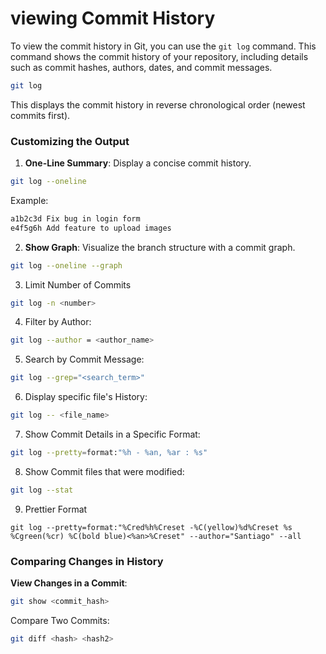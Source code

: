 # viewing Commit History
To view the commit history in Git, you can use the `git log` command. This command shows the commit history of your repository, including details such as commit hashes, authors, dates, and commit messages.
```bash
git log
```
This displays the commit history in reverse chronological order (newest commits first).

### Customizing the Output

1. **One-Line Summary**: Display a concise commit history.
```bash
git log --oneline
```
Example:
```bash
a1b2c3d Fix bug in login form
e4f5g6h Add feature to upload images

```

2. **Show Graph**: Visualize the branch structure with a commit graph.
```bash
git log --oneline --graph
```
3. Limit Number of Commits
```bash
git log -n <number>
```
4. Filter by Author:
```bash
git log --author = <author_name>
```
5. Search by Commit Message:
```bash
git log --grep="<search_term>"
```
6. Display specific file's History:
```bash
git log -- <file_name>
```
7. Show Commit Details in a Specific Format:
```bash
git log --pretty=format:"%h - %an, %ar : %s"
```
8. Show Commit files that were modified:
```bash
git log --stat
```
9. Prettier Format
```
git log --pretty=format:"%Cred%h%Creset -%C(yellow)%d%Creset %s %Cgreen(%cr) %C(bold blue)<%an>%Creset" --author="Santiago" --all
```


### Comparing Changes in History
**View Changes in a Commit**:
```bash
git show <commit_hash>
```
Compare Two Commits:
```bash
git diff <hash> <hash2>
```
